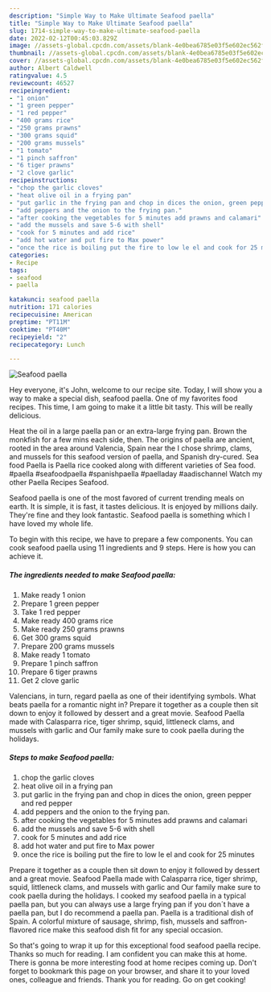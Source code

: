 ```yaml
---
description: "Simple Way to Make Ultimate Seafood paella"
title: "Simple Way to Make Ultimate Seafood paella"
slug: 1714-simple-way-to-make-ultimate-seafood-paella
date: 2022-02-12T00:45:03.829Z
image: //assets-global.cpcdn.com/assets/blank-4e0bea6785e03f5e602ec562f230caae08da540cada707380b4fe1bbebba43da.png
thumbnail: //assets-global.cpcdn.com/assets/blank-4e0bea6785e03f5e602ec562f230caae08da540cada707380b4fe1bbebba43da.png
cover: //assets-global.cpcdn.com/assets/blank-4e0bea6785e03f5e602ec562f230caae08da540cada707380b4fe1bbebba43da.png
author: Albert Caldwell
ratingvalue: 4.5
reviewcount: 46527
recipeingredient:
- "1 onion"
- "1 green pepper"
- "1 red pepper"
- "400 grams rice"
- "250 grams prawns"
- "300 grams squid"
- "200 grams mussels"
- "1 tomato"
- "1 pinch saffron"
- "6 tiger prawns"
- "2 clove garlic"
recipeinstructions:
- "chop the garlic cloves"
- "heat olive oil in a frying pan"
- "put garlic in the frying pan and chop in dices the onion, green pepper and red pepper"
- "add peppers and the onion to the frying pan."
- "after cooking the vegetables for 5 minutes add prawns and calamari"
- "add the mussels and save 5-6 with shell"
- "cook for 5 minutes and add rice"
- "add hot water and put fire to Max power"
- "once the rice is boiling put the fire to low le el and cook for 25 minutes"
categories:
- Recipe
tags:
- seafood
- paella

katakunci: seafood paella 
nutrition: 171 calories
recipecuisine: American
preptime: "PT11M"
cooktime: "PT40M"
recipeyield: "2"
recipecategory: Lunch

---
```



![Seafood paella](//assets-global.cpcdn.com/assets/blank-4e0bea6785e03f5e602ec562f230caae08da540cada707380b4fe1bbebba43da.png)

Hey everyone, it's John, welcome to our recipe site. Today, I will show you a way to make a special dish, seafood paella. One of my favorites food recipes. This time, I am going to make it a little bit tasty. This will be really delicious.

Heat the oil in a large paella pan or an extra-large frying pan. Brown the monkfish for a few mins each side, then. The origins of paella are ancient, rooted in the area around Valencia, Spain near the I chose shrimp, clams, and mussels for this seafood version of paella, and Spanish dry-cured. Sea food Paella is Paella rice cooked along with different varieties of Sea food. #paella #seafoodpaella #spanishpaella #paelladay #aadischannel Watch my other Paella Recipes Seafood.

Seafood paella is one of the most favored of current trending meals on earth. It is simple, it is fast, it tastes delicious. It is enjoyed by millions daily. They're fine and they look fantastic. Seafood paella is something which I have loved my whole life.


To begin with this recipe, we have to prepare a few components. You can cook seafood paella using 11 ingredients and 9 steps. Here is how you can achieve it.

<!--inarticleads1-->

##### The ingredients needed to make Seafood paella:

1. Make ready 1 onion
1. Prepare 1 green pepper
1. Take 1 red pepper
1. Make ready 400 grams rice
1. Make ready 250 grams prawns
1. Get 300 grams squid
1. Prepare 200 grams mussels
1. Make ready 1 tomato
1. Prepare 1 pinch saffron
1. Prepare 6 tiger prawns
1. Get 2 clove garlic


Valencians, in turn, regard paella as one of their identifying symbols. What beats paella for a romantic night in? Prepare it together as a couple then sit down to enjoy it followed by dessert and a great movie. Seafood Paella made with Calasparra rice, tiger shrimp, squid, littleneck clams, and mussels with garlic and Our family make sure to cook paella during the holidays. 

<!--inarticleads2-->

##### Steps to make Seafood paella:

1. chop the garlic cloves
1. heat olive oil in a frying pan
1. put garlic in the frying pan and chop in dices the onion, green pepper and red pepper
1. add peppers and the onion to the frying pan.
1. after cooking the vegetables for 5 minutes add prawns and calamari
1. add the mussels and save 5-6 with shell
1. cook for 5 minutes and add rice
1. add hot water and put fire to Max power
1. once the rice is boiling put the fire to low le el and cook for 25 minutes


Prepare it together as a couple then sit down to enjoy it followed by dessert and a great movie. Seafood Paella made with Calasparra rice, tiger shrimp, squid, littleneck clams, and mussels with garlic and Our family make sure to cook paella during the holidays. I cooked my seafood paella in a typical paella pan, but you can always use a large frying pan if you don´t have a paella pan, but I do recommend a paella pan. Paella is a traditional dish of Spain. A colorful mixture of sausage, shrimp, fish, mussels and saffron-flavored rice make this seafood dish fit for any special occasion. 

So that's going to wrap it up for this exceptional food seafood paella recipe. Thanks so much for reading. I am confident you can make this at home. There is gonna be more interesting food at home recipes coming up. Don't forget to bookmark this page on your browser, and share it to your loved ones, colleague and friends. Thank you for reading. Go on get cooking!
